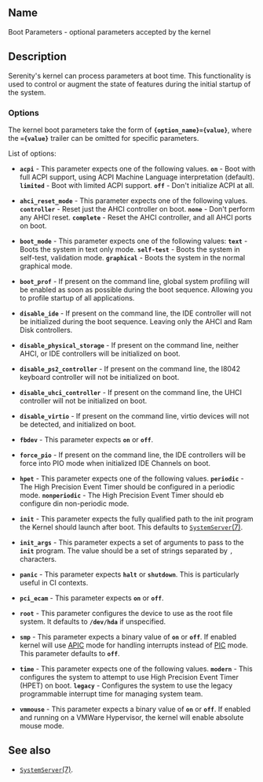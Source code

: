 ## Name

Boot Parameters - optional parameters accepted by the kernel

## Description

Serenity's kernel can process parameters at boot time.
This functionality is used to control or augment the state of features during the initial
startup of the system.

### Options

The kernel boot parameters take the form of **`{option_name}={value}`**, where the **`={value}`**
trailer can be omitted for specific parameters.

List of options:

* **`acpi`** - This parameter expects one of the following values. **`on`** - Boot with full ACPI support, using ACPI 
   Machine Language interpretation (default). **`limited`** - Boot with limited ACPI support. **`off`** - Don't initialize ACPI at all.

* **`ahci_reset_mode`** - This parameter expects one of the following values. **`controller`** - Reset just the AHCI controller on boot.
   **`none`** - Don't perform any AHCI reset.  **`complete`** - Reset the AHCI controller, and all AHCI ports on boot.

* **`boot_mode`** - This parameter expects one of the following values: **`text`** - Boots the system in text only mode.
   **`self-test`** - Boots the system in self-test, validation mode. **`graphical`** - Boots the system in the normal graphical mode.

* **`boot_prof`** - If present on the command line, global system profiling will be enabled
   as soon as possible during the boot sequence. Allowing you to profile startup of all applications.

* **`disable_ide`** - If present on the command line, the IDE controller will not be initialized
   during the boot sequence. Leaving only the AHCI and Ram Disk controllers.

* **`disable_physical_storage`** - If present on the command line, neither AHCI, or IDE controllers will be initialized on boot.
  
* **`disable_ps2_controller`** - If present on the command line, the I8042 keyboard controller will not be initialized on boot.
  
* **`disable_uhci_controller`** - If present on the command line, the UHCI controller will not be initialized on boot.

* **`disable_virtio`** - If present on the command line, virtio devices will not be detected, and initialized on boot.

* **`fbdev`** - This parameter expects **`on`** or **`off`**.

* **`force_pio`** - If present on the command line, the IDE controllers will be force into PIO mode when initialized IDE Channels on boot.

* **`hpet`** - This parameter expects one of the following values. **`periodic`** - The High Precision Event Timer should
  be configured in a periodic mode. **`nonperiodic`** - The High Precision Event Timer should eb configure din non-periodic mode.

* **`init`** - This parameter expects the fully qualified path to the init program the Kernel should launch after boot.
    This defaults to [`SystemServer`(7)](../man7/SystemServer.md).

* **`init_args`** - This parameter expects a set of arguments to pass to the **`init`** program.
  The value should be a set of strings separated by `,` characters.

* **`panic`** - This parameter expects **`halt`** or **`shutdown`**. This is particularly useful in CI contexts.

* **`pci_ecam`** - This parameter expects **`on`** or **`off`**.

* **`root`** - This parameter configures the device to use as the root file system. It defaults to **`/dev/hda`** if unspecified.
  
* **`smp`** - This parameter expects a binary value of **`on`** or **`off`**. If enabled kernel will
  use [APIC](https://en.wikipedia.org/wiki/Advanced_Programmable_Interrupt_Controller) mode
  for handling interrupts instead of [PIC](https://en.wikipedia.org/wiki/Programmable_interrupt_controller) mode.
  This parameter defaults to **`off`**.

* **`time`** - This parameter expects one of the following values. **`modern`** - This configures the system to attempt
  to use High Precision Event Timer (HPET) on boot. **`legacy`** - Configures the system to use the legacy programmable interrupt
  time for managing system team.
  
* **`vmmouse`** - This parameter expects a binary value of **`on`** or **`off`**. If enabled and
  running on a VMWare Hypervisor, the kernel will enable absolute mouse mode.

## See also

* [`SystemServer`(7)](../man7/SystemServer.md).
